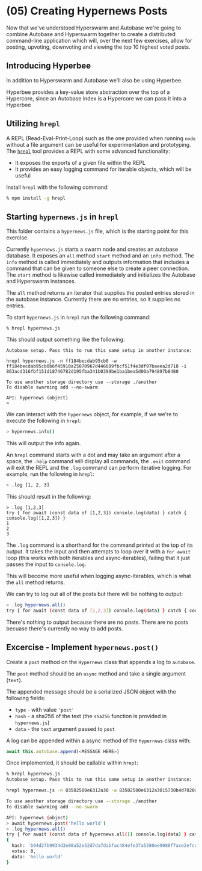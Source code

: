 # (05) Creating Hypernews Posts


Now that we've understood Hyperswarm and Autobase we're going to combine
Autobase and Hyperswarm together to create a distributed command-line application
which will, over the next few exercises, allow for posting, upvoting, downvoting
and viewing the top 10 highest voted posts. 

## Introducing Hyperbee

In addition to Hyperswarm and Autobase we'll also be using Hyperbee.

Hyperbee provides a key-value store abstraction over the top of a Hypercore,
since an Autobase index is a Hypercore we can pass it into a Hyperbee  


## Utilizing `hrepl`

A REPL (Read-Eval-Print-Loop) such as the one provided when running `node` without
a file argument can be useful for experimentation and prototyping. The [`hrepl`](https://github.com/davidmarkclements/hrepl) tool
provides a REPL with some advanced functionality:

* It exposes the exports of a given file within the REPL
* It provides an easy logging command for iterable objects, which will be useful

Install `hrepl` with the following command:

```sh
% npm install -g hrepl
```

## Starting `hypernews.js` in `hrepl`

This folder contains a `hypernews.js` file, which is the starting point for this exercise.

Currently `hypernews.js` starts a swarm node and creates an autobase database. It exposes
an `all` method `start` method and an `info` method. The `info` method is called immediately 
and outputs information that includes a command that can be given to someone else to create a peer
connection. The `start` method is likewise called immediately and initializes the Autobase
and Hyperswarm instances.

The `all` method returns an iterator that supplies the posted entries stored in the autobase 
instance. Currently there are no entries, so it supplies no entries. 

To start `hypernews.js` in `hrepl` run the following command:

```
% hrepl hypernews.js
```

This should output something like the following:


```
Autobase setup. Pass this to run this same setup in another instance:

hrepl hypernews.js -n ff184becdab95cb0 -w ff184becdab95cb0b6f45910a25070967d446689fbcf51f4e3df97baeea2d718 -i 863acd316fbf151d18746782d195fba341b0399be1ba1bea5d00a794897b8480

To use another storage directory use --storage ./another
To disable swarming add --no-swarm

API: hypernews (object)
>
```

We can interact with the `hypernews` object, for example, if we we're to execute the following in `hrepl`:

```sh
> hypernews.info()
```

This will output the info again. 

An `hrepl` command starts with a dot and may take an argument after a space, the `.help` command
will display all commands, the `.exit` command will exit the REPL and the `.log` command can 
perform iterative logging. For example, run the following in `hrepl`: 

```sh
> .log [1, 2, 3]
```

This should result in the following:

```
> .log [1,2,3]
try { for await (const data of [1,2,3]) console.log(data) } catch { console.log([1,2,3]) }
1
2
3
```

The `.log` command is a shorthand for the command printed at the top of its output. 
It takes the input and then attempts to loop over it with a `for await` loop
(this works with both iterables and async-iterables), failing that it just passes the input to 
`console.log`. 

This will become more useful when logging async-iterables, which is what the `all` method returns. 

We can try to log out all of the posts but there will be nothing to output:

```sh
> .log hypernews.all()
try { for await (const data of [1,2,3]) console.log(data) } catch { console.log([1,2,3]) }
```

There's nothing to output because there are no posts. There are no posts becuase there's currently
no way to add posts.

## Excercise - Implement `hypernews.post()`

Create a `post` method on the `Hypernews` class that appends a log to `autobase`.

The `post` method should be an `async` method and take a single argument (`text`).

The appended message should be a serialized JSON object with the following fields:

* `type` - with value `'post'`
* `hash` - a sha256 of the text (the `sha256` function is provided in `hypernews.js`)
* `data` - the `text` argument passed to `post`

A log can be appended within a async method of the `Hypernews` class with:

```js
await this.autobase.append(<MESSAGE HERE>)
```

Once implemented, it should be callable within `hrepl`:


```sh
% hrepl hypernews.js                                                                                                                             interactive
Autobase setup. Pass this to run this same setup in another instance:

hrepl hypernews.js -n 83502500e6312a30 -w 83502500e6312a3015730b4d7020af6428825af5d02a32cb0b8992d46991a475 -i 469c49cae805f778843206ebcce7e83b5eedd354b4759f74d1241336ece33582

To use another storage directory use --storage ./another
To disable swarming add --no-swarm

API: hypernews (object)
> await hypernews.post('hello world')
> .log hypernews.all()
try { for await (const data of hypernews.all()) console.log(data) } catch { console.log(hypernews.all()) }
{
  hash: 'b94d27b9934d3e08a52e52d7da7dabfac484efe37a5380ee9088f7ace2efcde9',
  votes: 0,
  data: 'hello world'
}
```
